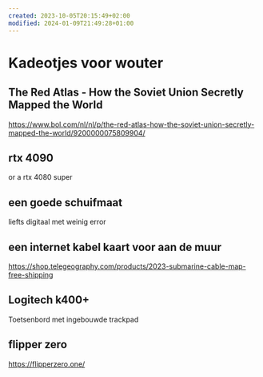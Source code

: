 ```yaml
---
created: 2023-10-05T20:15:49+02:00
modified: 2024-01-09T21:49:28+01:00
---
```


# Kadeotjes voor wouter

## The Red Atlas - How the Soviet Union Secretly Mapped the World

<https://www.bol.com/nl/nl/p/the-red-atlas-how-the-soviet-union-secretly-mapped-the-world/9200000075809904/>


## rtx 4090

or a rtx 4080 super

## een goede schuifmaat

liefts digitaal met weinig error

## een internet kabel kaart voor aan de muur

https://shop.telegeography.com/products/2023-submarine-cable-map-free-shipping

## Logitech k400+

Toetsenbord met ingebouwde trackpad

## flipper zero

https://flipperzero.one/
